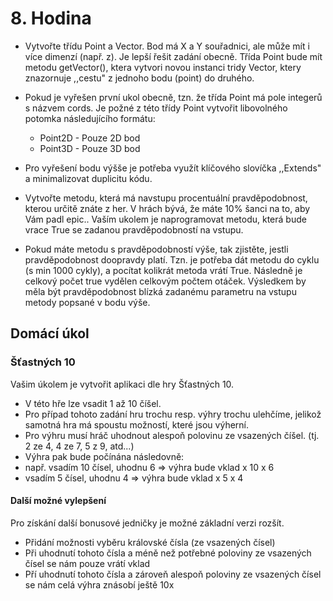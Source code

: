 # 8. Hodina

- Vytvořte třídu Point a Vector. Bod má X a Y souřadnici, ale může mít i více dimenzí (např. z). Je lepší řešit zadání obecně. Třída Point bude mít metodu getVector(), ktera vytvori novou instanci tridy Vector, ktery znazornuje ,,cestu" z jednoho bodu (point) do druhého.
- Pokud je vyřešen první ukol obecně, tzn. že třída Point má pole integerů s názvem cords. Je požné z této třídy Point vytvořit libovolného potomka následujícího formátu:
  - Point2D - Pouze 2D bod
  - Point3D - Pouze 3D bod
- Pro vyřešení bodu výšše je potřeba využít klíčového slovíčka ,,Extends" a minimalizovat duplicitu kódu.

- Vytvořte metodu, která má navstupu procentuální pravděpodobnost, kterou určitě znáte z her. V hrách bývá, že máte 10% šanci na to, aby Vám padl epic.. Vaším ukolem je naprogramovat metodu, která bude vrace True se zadanou pravděpodobností na vstupu.
- Pokud máte metodu s pravděpodobností výše, tak zjistěte, jestli pravděpodobnost doopravdy platí. Tzn. je potřeba dát metodu do cyklu (s min 1000 cykly), a pocítat kolikrát metoda vrátí True. Následně je celkový počet true vydělen celkovým počtem otáček. Výsledkem by měla být pravděpodobnost blízká zadanému parametru na vstupu metody popsané v bodu výše.

## **Domácí úkol**

### Šťastných 10

Vašim úkolem je vytvořit aplikaci dle hry Šťastných 10.

- V této hře lze vsadit 1 až 10 číšel.
- Pro případ tohoto zadání hru trochu resp. výhry trochu ulehčíme, jelikož samotná hra má spoustu možností, které jsou výherní.
 - Pro výhru musí hráč uhodnout alespoň polovinu ze vsazených číšel. (tj. 2 ze 4, 4 ze 7, 5 z 9, atd...)
 - Výhra pak bude počínána následovně:
  - např. vsadím 10 čísel, uhodnu 6 => výhra bude vklad x 10 x 6
  - vsadím 5 čísel, uhodnu 4 => výhra bude vklad x 5 x 4

#### Další možné vylepšení
Pro získání další bonusové jedničky je možné základní verzi rozšít.
- Přidání možnosti vyběru královské čísla (ze vsazených čísel)
 - Při uhodnutí tohoto čísla a méně než potřebné poloviny ze vsazených čísel se nám pouze vrátí vklad
 - Pří uhodnutí tohoto čísla a zároveň alespoň poloviny ze vsazených čísel se nám celá výhra znásobí ještě 10x
